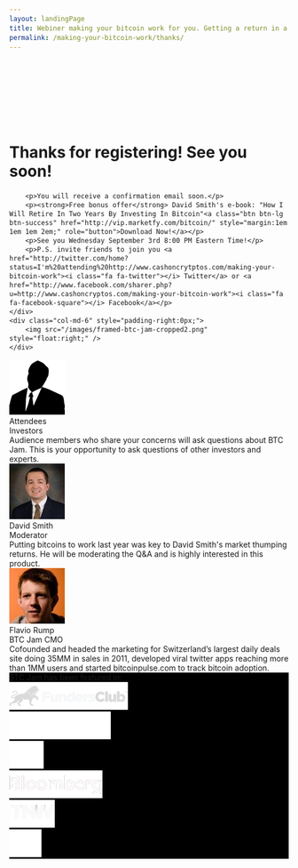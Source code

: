 ```yaml
---
layout: landingPage
title: Webiner making your bitcoin work for you. Getting a return in a flat market.
permalink: /making-your-bitcoin-work/thanks/
---
```

<div class="row" style="padding:2em;">
	<h4>&nbsp;</h4>
</div>	


<div class="row">
	<div class="col-md-6">

<h1> Thanks for registering! See you soon!</h1>

		<p>You will receive a confirmation email soon.</p>
		<p><strong>Free bonus offer</strong> David Smith's e-book: "How I Will Retire In Two Years By Investing In Bitcoin"<a class="btn btn-lg btn-success" href="http://vip.marketfy.com/bitcoin/" style="margin:1em 1em 1em 2em;" role="button">Download Now!</a></p>
		<p>See you Wednesday September 3rd 8:00 PM Eastern Time!</p>
		<p>P.S. invite friends to join you <a href="http://twitter.com/home?status=I'm%20attending%20http://www.cashoncrytptos.com/making-your-bitcoin-work"><i class="fa fa-twitter"></i> Twitter</a> or <a href="http://www.facebook.com/sharer.php?u=http://www.cashoncryptos.com/making-your-bitcoin-work"><i class="fa fa-facebook-square"></i> Facebook</a></p>
	</div>
	<div class="col-md-6" style="padding-right:0px;">
		<img src="/images/framed-btc-jam-cropped2.png" style="float:right;" />
	</div>
</div>

<div class="row support">
	<div class="col-md-4">
		<img src="/images/attendee.png" class="person"/>
		<div>Attendees</div>
		<div>Investors</div>
		<div class="bio">
		Audience members who share your concerns will ask questions about BTC Jam. This is your opportunity to ask questions of other investors and experts.
		</div>
	</div>
	<div class="col-md-4">
		<img src="/images/daveSmith.jpg" class="person"/>
		<div>David Smith</div>
		<div>Moderator</div>
		<div class="bio">
		Putting bitcoins to work last year was key to David Smith's market thumping returns. He will be moderating the Q&A and is highly interested in this product.
		</div>
	</div>	
	<div class="col-md-4">
		<div>
			<img src="/images/flavioRump.jpg" class="person"/>
			<div>Flavio Rump</div>
			<div>BTC Jam CMO</div>
		</div>
		<div class="bio">
		Cofounded and headed the marketing for Switzerland’s largest daily deals site doing 35MM in sales in 2011, developed viral twitter apps reaching more than 1MM users and started bitcoinpulse.com to track bitcoin adoption.</div>
	</div>	
</div>

<div class="row featured" style="background:#000">
	<div class="text-center">BTC Jam has been featured in:</div>
	<div>
		<div class="col-md-2">
			<img alt="Funders_club" src="/images/funders_club-d1ec5c90bdb42a777ac6f89846603718.png">
		</div>
		<div class="col-md-2">
			<img alt="Ribbit" src="/images/ribbit-7b48e3839ce2869c3179c82ecad972e9.png">
		</div>
		<div class="col-md-2">
			<img alt="500startups" src="/images/500startups-b5618b075e6e22a49615b4bb41997ca4.png">
		</div>
		<div class="col-md-2">
			<img alt="Bloomberg" src="/images/bloomberg-b0a8dd5a452feb9bd7ae67cf3ee6e15d.png">
		</div>
		<div class="col-md-2">
			<img alt="Tnw" src="/images/tnw-a1a31b4ebc4b1e836a69f8d1b638e802.png">
		</div>
		<div class="col-md-2">
			<img alt="Tc" src="/images/tc-9fa553e24bf1a32ad78c9eacaf78e58b.png">
		</div>
</div>
</div>
